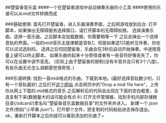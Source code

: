 ##楚留香音乐盒
####一个在楚留香游戏中自动弹奏乐曲的小工具
####使用的乐谱可以从midi文件转换而成

###基础使用:
首先打开楚留香，进入乐器演奏界面，之后把游戏放到后台.
打开脚本，如果弹出无障碍服务选择窗口，请打开脚本的无障碍权限。
选择演奏乐曲，选择一首乐曲。之后脚本会加载数据，你需要稍等一下
之后会弹出一个选择音轨的界面。一般的midi音乐主旋律都是音轨1。但是如果选1只能听见伴奏，你也可以试试选别的。
选择之后切回楚留香，乐曲会在3秒后自动开始弹奏。中途按音量上键可以终止脚本。
如果乐曲听起来十分奇怪或者有一些音符好像丢失了，你可以在设置中调节音高。
(实际上由于楚留香的限制(没有半音并且只有3个八度)，有些乐曲无论怎么调都感觉很奇怪..)

###乐谱转换:
找到一首midi格式的乐曲，下载到本地。(最好选择音轨数少的，只有一个音轨最好)
之后打开[这个网站](tonejs.github.io/Midi)
点击网页中的"Drop a midi file here"，上传你从网上下载的.mid格式的音乐
之后解析后的代码会出现在下面的空白框里，全选复制下来(数据量大的话可能会有点卡)
打开文件管理器，找到手机内部存储根目录(/sdcard/)里名叫"楚留香音乐盒数据目录"的文件夹并进入。
新建一个.json文件(例如"小苹果.json")，打开那个文件，把复制的代码粘贴进去保存退出。
ok，重新打开脚本之后你就可以看到添加的乐曲了~